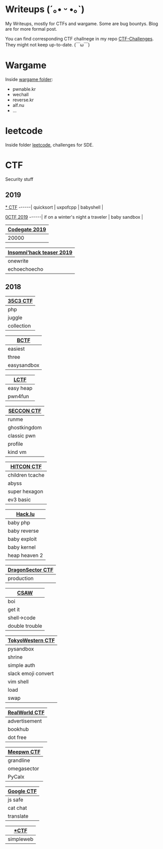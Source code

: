 # Writeups (´｡• ᵕ •｡`)

My Writeups, mostly for CTFs and wargame. Some are bug bountys. Blog are for more formal post.

You can find corresponding CTF challnege in my repo [CTF-Challenges](https://github.com/Auxy233/CTF-Challenges). They might not keep up-to-date. (￣ω￣)

# Wargame

Inside [wargame folder](wargame):
- pwnable.kr
- wechall
- reverse.kr
- alf.nu
- ...

# leetcode

Inside folder [leetcode](leetcode), challenges for SDE.

# CTF

Security stuff

## 2019

[* CTF](2019/2019-04-28-StarCTF.md)
------|
quicksort |
uxpofcpp |
babyshell |

[0CTF 2019](2019/2019-03-26-0CTF.md)
------|
if on a winter's night a traveler | 
baby sandbox |

[Codegate 2019](2019/2019-01-27-codegate.md) |
--------| 
20000 |

[Insomni'hack teaser 2019](2019/2019-01-20-inso-hack.md) | 
---------|
onewrite | 
echoechoecho | 

## 2018

[35C3 CTF](2018/2018-12-27-35C3-CTF.md) | 
----| 
php| 
juggle | 
collection | 

[BCTF](2018/2018-11-28-BCTF-2018.md) | 
----| 
easiest |
three | 
easysandbox | 

[LCTF](2018/2018-11-18-LCTF-2018.md) | 
----| 
easy heap | 
pwn4fun |

[SECCON CTF](2018/2018-10-28-SECCON-CTF-2018.md) | 
----| 
runme | 
ghostkingdom | 
classic pwn | 
profile | 
kind vm | 

[HITCON CTF](2018/2018-10-22-HITCON-CTF-2018.md) | 
----| 
children tcache | 
abyss | 
super hexagon | 
ev3 basic | 

[Hack.lu](2018/2018-10-18-hacklu-CTF-2018.md) | 
----| 
baby php | 
baby reverse | 
baby exploit |
baby kernel | 
heap heaven 2 |

[DragonSector CTF](2018/2018-09-30-Dragonsector-CTF-2018.md) |
----|
production |

[CSAW](2018/2018-09-17-CSAW-CTF-2018.md) |
----| 
boi | 
get it | 
shell->code |
double trouble |

[TokyoWestern CTF](2018/2018-09-04-TW-CTF-2018.md) | 
----| 
pysandbox |
shrine | 
simple auth | 
slack emoji convert |
vim shell | 
load | 
swap | 

[RealWorld CTF](2018/2018-08-05-Realworld-CTF-2018.md) |
----| 
advertisement |
bookhub | 
dot free | 

[Meepwn CTF](2018/2018-07-17-Meepwn-CTF-2018.md) | 
----| 
grandline | 
omegasector | 
PyCalx | 

[Google CTF](2018/2018-07-04-Google-CTF-2018.md) | 
----|
js safe | 
cat chat | 
translate | 

[*CTF](2018/2018-05-05-StarCTF-2018.md) | 
----| 
simpleweb | 
